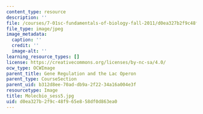 ```yaml
---
content_type: resource
description: ''
file: /courses/7-01sc-fundamentals-of-biology-fall-2011/d0ea327b2f9c48f965e858df0d863ea0_Molecbio_sess5.jpg
file_type: image/jpeg
image_metadata:
  caption: ''
  credit: ''
  image-alt: ''
learning_resource_types: []
license: https://creativecommons.org/licenses/by-nc-sa/4.0/
ocw_type: OCWImage
parent_title: Gene Regulation and the Lac Operon
parent_type: CourseSection
parent_uid: b312d8ee-70ad-db9a-2f22-34a16a004e3f
resourcetype: Image
title: Molecbio_sess5.jpg
uid: d0ea327b-2f9c-48f9-65e8-58df0d863ea0
---
```

